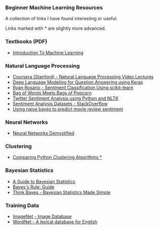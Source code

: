 ### Beginner Machine Learning Resources

A collection of links I have found interesting or useful.

Links marked with * are slightly more advanced.

### Textbooks (PDF)

* [Introduction To Machine Learning](http://alex.smola.org/drafts/thebook.pdf)

### Natural Language Processing

* [Coursera (Stanford) - Natural Language Processing Video Lectures](https://class.coursera.org/nlp/lecture)
* [Deep Language Modeling for Question Answering using Keras](http://benjaminbolte.com/blog/2016/keras-language-modeling.html)
* [Ryan Rosario - Sentiment Classification Using scikit-learn](https://www.youtube.com/watch?v=y3ZTKFZ-1QQ)
* [Bag of Words Meets Bags of Popcorn](https://www.kaggle.com/c/word2vec-nlp-tutorial/details/part-1-for-beginners-bag-of-words)
* [Twitter Sentiment Analysis using Python and NLTK](http://www.laurentluce.com/posts/twitter-sentiment-analysis-using-python-and-nltk/)
* [Sentiment Analysis Datasets - StackOverflow](http://stackoverflow.com/questions/24605702/good-dataset-for-sentimental-analysis)
* [Using naive bayes to predict movie review sentiment](https://www.dataquest.io/blog/naive-bayes-movies/)

### Neural Networks
* [Neural Networks Demystified](https://www.youtube.com/watch?v=5MXp9UUkSmc)

### Clustering

* [Comparing Python Clustering Algorithms *](http://nbviewer.jupyter.org/github/lmcinnes/hdbscan/blob/master/notebooks/Comparing%20Clustering%20Algorithms.ipynb)

### Bayesian Statistics 

* [A Guide to Bayesian Statistics](https://www.countbayesie.com/blog/2016/5/1/a-guide-to-bayesian-statistics)
* [Bayes's Rule: Guide](https://arbital.com/p/bayes_rule/?l=1zq)
* [Think Bayes - Bayesian Statistics Made Simple](http://greenteapress.com/wp/think-bayes/)


### Training Data
* [ImageNet - Image Database](http://image-net.org/index)
* [WordNet - A lexical database for English](https://wordnet.princeton.edu/)
